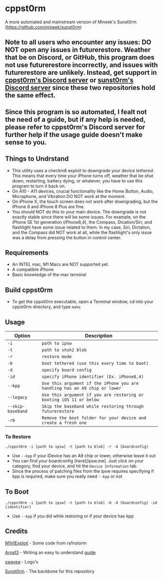 # cppst0rm
A more automated and mainstream version of Mineek's Sunst0rm (https://github.com/mineek/sunst0rm)

## Note to all users who encounter any issues: DO NOT open any issues in futurerestore. Weather that be on Discord, or GitHub, this program does not use futurerestore incorrectly, and issues with futurerestore are unlikely. Instead, get support in [cppst0rm's Discord server](https://discord.gg/gUwb4Apw) or [sunst0rm's Discord server](https://discord.gg/TqVH6NBwS3) since these two repositories hold the same effect.

## Since this program is so automated, I fealt not the need of a guide, but if any help is needed, please refer to cppst0rm's Discord server for further help if the usage guide doesn't make sense to you.

## Things to Undrstand
- This utility uses a checkm8 exploit to downgrade your device *tethered*. This means that every time your iPhone turns off, weather that be shut down, restarting, battery dying, or whatever, you have to use this program to turn it back on.
- On A10 - A11 devices, crucial functionality like the Home Button, Audio, Micraphone, and Vibration DO NOT work at the moment.
- On iPhone X, the touch screen does not work after downgrading, but the iPhone 8 and iPhone 8 Plus are fine.
- You should NOT do this to your main device. The downgrade is not exactly stable since there will be some issues. For example, on the iPhone SE 1st generation (iPhone8,4), the Compass, Dication/Siri, and flashlight have some issue related to them. In my case, Siri, Dictation, and the Compass did NOT work at all, while the flashlight's only issue was a delay from pressing the button in control center.

## Requirements
- An INTEL mac, M1 Macs are NOT supported yet.
- A compatible iPhone
- Basic knowledge of the mac terminal

## Build cppst0rm
- To get the cppst0rm executable, open a Terminal window, cd into your cppst0rm directory, and type ```make```

## Usage
| Option          | Description                                                              |
|-----------------|--------------------------------------------------------------------------|
|`-i`             |`path to ipsw`                                                            |
|`-t`             |`path to shsh2 blob`                                                      |
|`-r`             |`restore mode`                                                            |
|`-b`             |`boot tethered (use this every time to boot)`                             |
|`-d`             |`specify board config`                                                    |
|`-id`            |`specify iPhone identifier (Ex. iPhone8,4)`                               |
|`--kpp`          |`Use this argument if the iPhone you are handling has an A9 chip or lower`|
|`--legacy`       |`Use this argument if you are restoring or booting iOS 11 or below`       |
|`--skip-baseband`|`Skip the baseband while restoring through futurerestore`                 |
|`-rb`            |`Remove the boot folder for your device and create a fresh one`           |

### To Restore
```./cppst0rm -i [path to ipsw] -t [path to blob] -r -d [boardconfig]```
- Use `--kpp` if your iDevice has an A9 chip or lower, otherwise leave it out
- You can find your boardconfig (here)[ipsw.me]. Just click on your category, find your device, and hit the `Device Information` tab.
- Since the process of patching files from the ipsw requires specifying if kpp is required, make sure you really need `--kpp` or not

## To Boot
```./cppst0rm -i [path to ipsw] -t [path to blob] -b -d [boardconfig] -id [identifier]```
- Use `--kpp` if you did while restoring or if your device has kpp

## Credits
[M1n1Exploit](https://github.com/Mini-Exploit) - Some code from ra1nstorm

[Arna13](https://github.com/Arna13) - Writing an easy to understand [guide](https://github.com/Arna13/sunst0rm-guide)

[swayea](https://github.com/swayea) - Logo's

[Sunst0rm](https://github.com/mineek/sunst0rm) - The backbone for this repository
